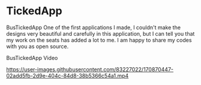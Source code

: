# TickedApp

BusTickedApp One of the first applications I made, I couldn't make the designs very beautiful and carefully in this application, but I can tell you that my work on the seats has added a lot to me. I am happy to share my codes with you as open source.

BusTickedApp Video



https://user-images.githubusercontent.com/83227022/170870447-02add5fb-2d9e-404c-84d8-38b5366c54a1.mp4

